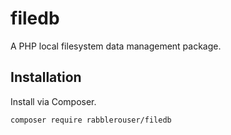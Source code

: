 # filedb
A PHP local filesystem data management package.

## Installation

Install via Composer.

```
composer require rabblerouser/filedb
```